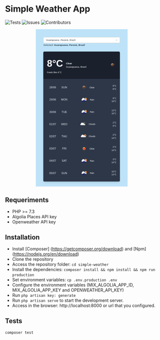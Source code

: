 # Simple Weather App

![Tests](https://github.com/Pr3d4dor/simple-weather/workflows/Tests/badge.svg)
![Issues](https://img.shields.io/github/issues/Pr3d4dor/simple-weather.svg?longCache=true&style=flat-square)
![Contributors](https://img.shields.io/github/contributors/Pr3d4dor/simple-weather.svg?longCache=true&style=flat-square)

<p align="center">
    <img alt="Frontend" src="assets/simple-weather.png" width="60%">
</p>

## Requeriments

* PHP >= 7.3
* Algolia Places API key
* Openweather API key

## Installation

* Install [Composer] (https://getcomposer.org/download) and [Npm] (https://nodejs.org/en/download)
* Clone the repository
* Access the repository folder: `cd simple-weather`
* Install the dependencies: `composer install && npm install && npm run production`
* Set environment variables: `cp .env.production .env`
* Configure the environment variables (MIX_ALGOLIA_APP_ID, MIX_ALGOLIA_APP_KEY and OPENWEATHER_API_KEY)
* Run `php artisan key: generate`
* Run `php artisan serve` to start the development server.
* Access in the browser: http://localhost:8000 or url that you configured.

## Tests

```
composer test
```
